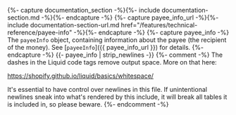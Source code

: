 {%- capture documentation_section -%}{%- include documentation-section.md -%}{%- endcapture -%}
{%- capture payee_info_url -%}{%- include documentation-section-url.md href="/features/technical-reference/payee-info" -%}{%- endcapture -%}
{%- capture payee_info -%}
    The `payeeInfo` object, containing information about the payee (the recipient of the money).
    See [`payeeInfo`]({{ payee_info_url }}) for details.
{%- endcapture -%}
{{- payee_info | strip_newlines -}}
{%- comment -%}
The dashes in the Liquid code tags remove output space. More on that here:

<https://shopify.github.io/liquid/basics/whitespace/>

It's essential to have control over newlines in this file. If unintentional
newlines sneak into what's rendered by this include, it will break all tables
it is included in, so please beware.
{%- endcomment -%}
